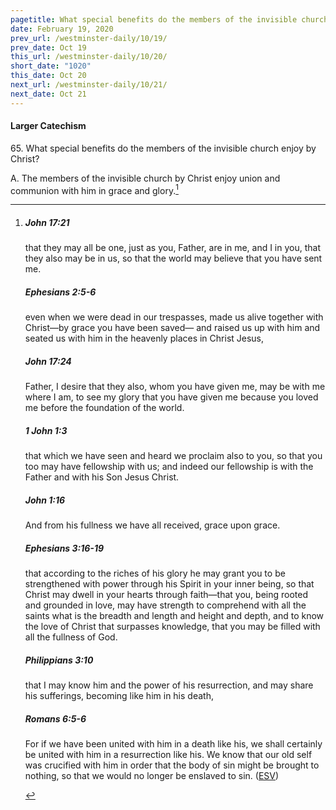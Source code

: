 ```yaml
---
pagetitle: What special benefits do the members of the invisible church enjoy by Christ?
date: February 19, 2020
prev_url: /westminster-daily/10/19/
prev_date: Oct 19
this_url: /westminster-daily/10/20/
short_date: "1020"
this_date: Oct 20
next_url: /westminster-daily/10/21/
next_date: Oct 21
---
```


#### Larger Catechism

<span class="q">65.</span> What special benefits do the members of the invisible church enjoy by Christ?

<span class="q">A.</span> The members of the invisible church by Christ enjoy union and communion with him in grace and glory.[^fnref:wlc1]


[^fnref:wlc1]: <div class="esv"><h5>John 17:21</h5> <div class="esv-text"><p id="p43017021.01-1"><span class="woc">that they may all be one, just as you, Father, are in me, and I in you, that they also may be in us, so that the world may believe that you have sent me.</span></p> </div><h5>Ephesians 2:5-6</h5> <div class="esv-text"><p id="p49002005.01-2">even when we were dead in our trespasses, made us alive together with Christ&#8212;by grace you have been saved&#8212; and raised us up with him and seated us with him in the heavenly places in Christ Jesus,</p> </div><h5>John 17:24</h5> <div class="esv-text"><p id="p43017024.01-3"><span class="woc">Father, I desire that they also, whom you have given me, may be with me where I am, to see my glory that you have given me because you loved me before the foundation of the world.</span></p> </div><h5>1 John 1:3</h5> <div class="esv-text"><p id="p62001003.01-4">that which we have seen and heard we proclaim also to you, so that you too may have fellowship with us; and indeed our fellowship is with the Father and with his Son Jesus Christ.</p> </div><h5>John 1:16</h5> <div class="esv-text"><p id="p43001016.01-5">And from his fullness we have all received, grace upon grace.</p> </div><h5>Ephesians 3:16-19</h5> <div class="esv-text"><p id="p49003016.01-6">that according to the riches of his glory he may grant you to be strengthened with power through his Spirit in your inner being, so that Christ may dwell in your hearts through faith&#8212;that you, being rooted and grounded in love, may have strength to comprehend with all the saints what is the breadth and length and height and depth, and to know the love of Christ that surpasses knowledge, that you may be filled with all the fullness of God.</p> </div><h5>Philippians 3:10</h5> <div class="esv-text"><p id="p50003010.01-7">that I may know him and the power of his resurrection, and may share his sufferings, becoming like him in his death,</p> </div><h5>Romans 6:5-6</h5> <div class="esv-text"><p id="p45006005.01-8">For if we have been united with him in a death like his, we shall certainly be united with him in a resurrection like his. We know that our old self was crucified with him in order that the body of sin might be brought to nothing, so that we would no longer be enslaved to sin.  (<a href="http://www.esv.org" class="copyright">ESV</a>)</p> </div> </div>

